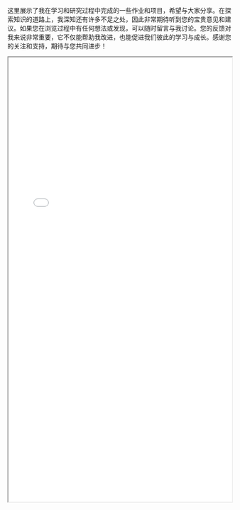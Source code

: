 这里展示了我在学习和研究过程中完成的一些作业和项目，希望与大家分享。在探索知识的道路上，我深知还有许多不足之处，因此非常期待听到您的宝贵意见和建议。如果您在浏览过程中有任何想法或发现，可以随时留言与我讨论。您的反馈对我来说非常重要，它不仅能帮助我改进，也能促进我们彼此的学习与成长。感谢您的关注和支持，期待与您共同进步！

<iframe src="多元第二次作业.pdf" width="100%" height="1000px"></iframe>

